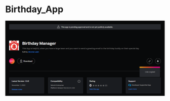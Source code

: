 # Birthday_App


![Logo](https://github.com/URahuman/Birthday_App/blob/main/appserver/images/bday.PNG)
